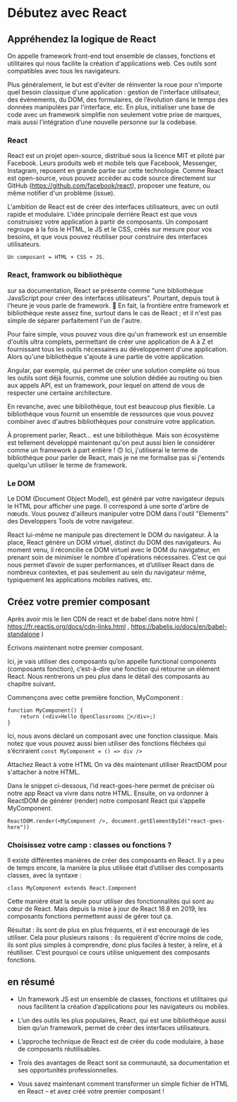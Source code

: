 # Débutez avec React

## Appréhendez la logique de React

On appelle framework front-end tout ensemble de classes, 
fonctions et utilitaires qui nous facilite la création d'applications web. 
Ces outils sont compatibles avec tous les navigateurs.

Plus généralement, le but est d'éviter de réinventer la roue pour n'importe quel besoin classique d'une application :
gestion de l'interface utilisateur, des événements, du DOM, des formulaires, 
de l’évolution dans le temps des données manipulées par l'interface, etc. 
En plus, initialiser une base de code avec un framework simplifie non seulement votre prise de marques, 
mais aussi l’intégration d’une nouvelle personne sur la codebase.


### React

React est un projet open-source, distribué sous la licence MIT et piloté par Facebook. 
Leurs produits web et mobile tels que Facebook, Messenger, Instagram, reposent en grande partie sur cette technologie. 
Comme React est open-source, vous pouvez accéder au code source directement sur GitHub (https://github.com/facebook/react), proposer une feature, ou même notifier d'un problème (issue).

L'ambition de React est de créer des interfaces utilisateurs, avec un outil rapide et modulaire. 
L'idée principale derrière React est que vous construisiez votre application à partir de composants.
Un composant regroupe à la fois le HTML, le JS et le CSS, créés sur mesure pour vos besoins, et que vous pouvez réutiliser pour construire des interfaces utilisateurs.

`Un composant = HTML + CSS + JS.`

### React, framwork ou bibliothèque

sur sa documentation, React se présente comme "une bibliothèque JavaScript pour créer des interfaces utilisateurs". 
Pourtant, depuis tout à l'heure je vous parle de framework. 
🤔 En fait, la frontière entre framework et bibliothèque reste assez fine, surtout dans le cas de React ; 
et il n'est pas simple de séparer parfaitement l'un de l'autre.

Pour faire simple, vous pouvez vous dire qu'un framework est un ensemble d'outils ultra complets, 
permettant de créer une application de A à Z et fournissant tous les outils nécessaires au développement d'une application. 
Alors qu'une bibliothèque s'ajoute à une partie de votre application. 

Angular, par exemple, qui permet de créer une solution complète où tous les outils sont déjà fournis, 
comme une solution dédiée au routing ou bien aux appels API, est un framework, 
pour lequel on attend de vous de respecter une certaine architecture.

En revanche, avec une bibliothèque, tout est beaucoup plus flexible. 
La bibliothèque vous fournit un ensemble de ressources que vous pouvez combiner avec d'autres  bibliothèques pour construire votre application.

À proprement parler, React… est une bibliothèque. Mais son écosystème est tellement développé maintenant 
qu'on peut aussi bien le considérer comme un framework à part entière ! 
🙃 Ici, j'utiliserai le terme de bibliothèque pour parler de React, 
mais je ne me formalise pas si j'entends quelqu'un utiliser le terme de framework.

### Le DOM

Le DOM (Document Object Model), est généré par votre navigateur depuis le HTML pour afficher une page. 
Il correspond à une sorte d'arbre de nœuds. 
Vous pouvez d'ailleurs manipuler votre DOM dans l'outil "Elements" des Developpers Tools de votre navigateur.

React lui-même ne manipule pas directement le DOM du navigateur. 
À la place, React génère un DOM virtuel, distinct du DOM des navigateurs. 
Au moment venu, il réconcilie ce DOM virtuel avec le DOM du navigateur, en prenant soin de minimiser le nombre d'opérations nécessaires. 
C’est ce qui nous permet d’avoir de super performances, et d’utiliser React dans de nombreux contextes, 
et pas seulement au sein du navigateur même, typiquement les applications mobiles natives, etc.


## Créez votre premier composant

Après avoir mis le lien CDN de react et de babel dans notre html ( https://fr.reactjs.org/docs/cdn-links.html , https://babeljs.io/docs/en/babel-standalone )

Écrivons maintenant notre premier composant. 

Ici, je vais utiliser des composants qu’on appelle functional components (composants fonction), 
c’est-à-dire une fonction qui retourne un élément React. 
Nous rentrerons un peu plus dans le détail des composants au chapitre suivant.

Commençons avec cette première fonction, MyComponent :

    function MyComponent() {
        return (<div>Hello OpenClassrooms 👋</div>;)
    }


Ici, nous avons déclaré un composant avec une fonction classique. 
Mais notez que vous pouvez aussi bien utiliser des fonctions fléchées qui s’écriraient 
`const MyComponent = () => div />`


Attachez React à votre HTML
On va dès maintenant utiliser ReactDOM pour s'attacher à notre HTML.

Dans le snippet ci-dessous, l’id react-goes-here  permet de préciser où notre app React va vivre dans notre HTML. Ensuite, on va ordonner à ReactDOM de générer (render) notre composant React qui s’appelle MyComponent.

    ReactDOM.render(<MyComponent />, document.getElementById("react-goes-here"))


### Choisissez votre camp : classes ou fonctions ?

Il existe différentes manières de créer des composants en React. 
Il y a peu de temps encore, la manière la plus utilisée était d’utiliser des composants classes, avec la syntaxe :

    class MyComponent extends React.Component

Cette manière était la seule pour utiliser des fonctionnalités qui sont au cœur de React. 
Mais depuis la mise à jour de React 16.8 en 2019, 
les composants fonctions permettent aussi de gérer tout ça. 

Résultat : ils sont de plus en plus fréquents, et il est encouragé de les utiliser. 
Cela pour plusieurs raisons : ils requièrent d'écrire moins de code, 
ils sont plus simples à comprendre, donc plus faciles à tester, à relire, et à réutiliser. 
C’est pourquoi ce cours utilise uniquement des composants fonctions.

## en résumé

- Un framework JS est un ensemble de classes, fonctions et utilitaires qui nous facilitent la création d’applications pour les navigateurs ou mobiles.

- L’un des outils les plus populaires, React, qui est une bibliothèque aussi bien qu’un framework, permet de créer des interfaces utilisateurs. 

- L’approche technique de React est de créer du code modulaire, à base de composants réutilisables.

- Trois des avantages de React sont sa communauté, sa documentation et ses opportunités professionnelles.

- Vous savez maintenant comment transformer un simple fichier de HTML en React – et avez créé votre premier composant !